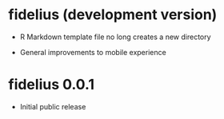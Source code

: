 # fidelius (development version)

* R Markdown template file no long creates a new directory

* General improvements to mobile experience

# fidelius 0.0.1

* Initial public release
